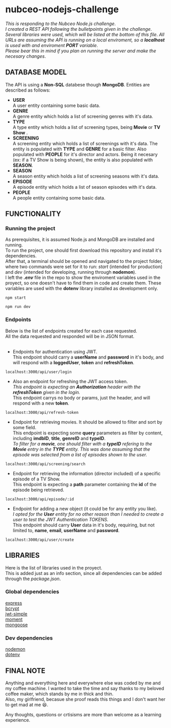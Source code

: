 # nubceo-nodejs-challenge
_This is responding to the Nubceo Node.js challenge_.</br>
_I created a REST API following the bulletpoints given in the challenge_.</br>
_Several libraries were used, which will be listed at the bottom of this file_.
_All URLs are assuming the API is running on a local enviroment, so a **localhost** is used with and enviroment **PORT** variable_.</br>
_Please bear this in mind if you plan on running the server and make the necesary changes_.</br>

## DATABASE MODEL
The API is using a **Non-SQL** databese though **MongoDB**.
Entities are described as follows:

* **USER**</br>
A user entity containing some basic data.
* **GENRE**</br>
A genre entity which holds a list of screening genres with it's data.
* **TYPE**</br>
A type entity which holds a list of screening types, being **Movie** or **TV Show** .
* **SCREENING**</br>
A screening entity which holds a list of screenings with it's data.
The entity is populated with **TYPE** and **GENRE** for a basic filter. Also populated with **PEOPLE** for it's director and actors.
Being it necesary (ex: if a TV Show is being shown), the entity is also populated with **SEASON**.
* **SEASON**</br>
A season entity which holds a list of screening seasons with it's data.
* **EPISODE**</br>
A episode entity which holds a list of season episodes with it's data.
* **PEOPLE**</br>
A people entity containing some basic data.

## FUNCTIONALITY
### Running the project
As prerequisites, it is assumed Node.js and MongoDB are installed and running.</br>
To run the project, one should first download this repository and install it's dependencies.</br>
After that, a terminal should be opened and navigated to the project folder, where two commands were set for it to run: 
_start_ (intended for production) and _dev_ (intended for developing, running through **nodemon**).</br>
I left the _**.env**_ file in the repo to show the enviroment variables used in the proyect, so one doesn't have to find them in code and create them.
These variables are used with the **dotenv** library installed as development only.
```
npm start
```
```
npm run dev
```

### Endpoints
Below is the list of endpoints created for each case requested.</br>
All the data requested and responded will be in JSON format.</br></br>

* Endpoints for authentication using JWT.</br>
This endpoint should carry a **userName** and **password** in it's body, and will respond with a **loggedUser**, **token** and **refreshToken**.
```
localhost:3000/api/user/login
```

* Also an endpoint for refreshing the JWT access token.</br>
_This endpoint is expecting an **Authorization** header with the **refreshToken** given in the login._</br>
This endpoint carrys no body or params, just the header, and will respond with a new **token**.
```
localhost:3000/api/refresh-token
```

* Endpoint for retrieving movies. It should be allowed to filter and sort by some field.</br>
This endpoint is expecting some **query** parameters as filter by content, including **imdbID**, **title**, **genreID** and **typeID**.</br>
_To filter for a **movie**, one should filter with a **typeID** refering to the **Movie** entry in the **TYPE** entity._
_This was done assuming that the episode was selected from a list of episodes shown to the user._
```
localhost:3000/api/screening/search
```

* Endpoint for retrieving the information (director included) of a specific episode of a TV Show.</br>
This endpoint is expecting a **path** parameter containing the **id** of the episode being retrieved.
```
localhost:3000/api/episode/:id
```

* Endpoint for adding a new object (it could be for any entity you like).</br>
_I opted for the **User** entity for no other reason than I needed to create a user to test the JWT Authentication TOKENS._</br>
This endpoint should carry **User** data in it's body, requiring, but not limited to, **name**, **email**, **userName** and **password**.
```
localhost:3000/api/user/create
```

## LIBRARIES
Here is the list of libraries used in the proyect.</br>
This is added just as an info section, since all dependencies can be added through the _package.json_.</br>

### Global dependencies
[express](npmjs.com/package/express)</br>
[bcrypt](npmjs.com/package/bcrypt)</br>
[jwt-simple](npmjs.com/package/jwt-simple)</br>
[moment](npmjs.com/package/moment)</br>
[mongoose](npmjs.com/package/mongoose)</br>

### Dev dependencies
[nodemon](npmjs.com/package/nodemon)</br>
[dotenv](npmjs.com/package/dotenv)

## FINAL NOTE
Anything and everything here and everywhere else was coded by me and my coffee machine.
I wanted to take the time and say thanks to my beloved coffee maker, which stands by me in thick and thin.</br>
Also, my girlfriend, becasue she proof reads this things and I don't want her to get mad at me 😆.</br>

Any thoughts, questions or crtisisms are more than welcome as a learning experience.
